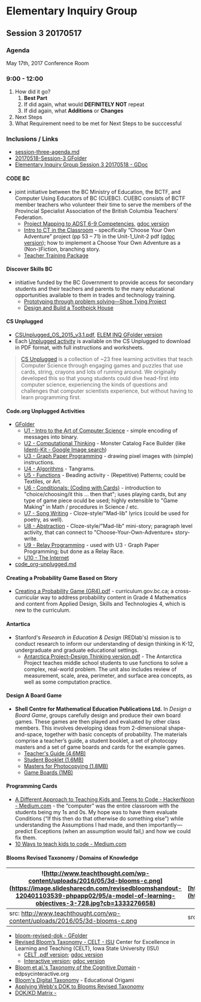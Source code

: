 
# Elementary Inquiry Group
## Session 3 20170517
### Agenda

May 17th, 2017
Conference Room

### 9:00 - 12:00
   1. How did it go?
      1. __Best Part__
      2. If did again, what would __DEFINITELY NOT__  repeat
      3. If did again, what __Additions__ or __Changes__
   2. Next Steps
   3. What Requirement need to be met for Next Steps to be succcessful

### Inclusions / Links 
- [session-three-agenda.md](session-three-agenda.md)
- [20170518-Session-3 GFolder](https://drive.google.com/open?id=0BysMfTbvAUUVeWZqZm9OUzJBM1E)
- [Elementary Inquiry Group Session 3 20170518 - GDoc](https://drive.google.com/open?id=1UIVtkgExJP96emjE2XXyIDjbym3njo_BbfxcuDb_cj4)

#### CODE BC
- joint initiative between the BC Ministry of Education, the BCTF, and Computer Using Educators of BC (CUEBC). CUEBC consists of BCTF member teachers who volunteer their time to serve the members of the Provincial Specialist Association of the British Columbia Teachers’ Federation.
   - [Project Mapping to ADST 6-9 Competencies](http://codebc.ca/wp-content/uploads/2017/01/Project-Mapping-to-ADST-6-9-Competencies-v1-75Copies.pdf), [gdoc version](https://drive.google.com/open?id=10RtFbp-nqNn_9ZYQG3NiLfQwUZOpiSpL8UxPiwo_25I)
   - [Intro to CT in the Classroom](http://codebc.ca/wp-content/uploads/2017/01/Unit-1__Unit-2_126pages_lighthouselabs-v3-1.pdf) - specifically “Choose Your Own Adventure” project (pp 53 – 71) in the Unit-1_Unit-2 pdf \([gdoc version](https://drive.google.com/open?id=10qq1roX6hIJy3C7YYV3p7-zJnWgCejIFPSDCOVNkL6Y)\); how to implement a Choose Your Own Adventure as a (Non-)Fiction, branching story. 
   - [Teacher Training Package](http://codebc.ca/wp-content/uploads/2017/01/TTP_22pages_LighthouseLabs-v3.pdf)

#### Discover Skills BC
- initiative funded by the BC Government to provide access for secondary students and their teachers and parents to the many educational opportunities available to them in trades and technology training.
   - [Prototyping through problem solving—Shoe Tying Project](http://discoverskillsbc.ca/wp-content/uploads/2016/11/Discover_Skills_BC_tech_gr6_7_module-4.pdf)
   - [Design and Build a Toothpick House](http://discoverskillsbc.ca/wp-content/uploads/2016/11/Discover_Skills_BC_trades_gr8_9_module.pdf)

#### CS Unplugged
- [CSUnplugged_OS_2015_v3.1.pdf](http://csunplugged.org/wp-content/uploads/2015/03/CSUnplugged_OS_2015_v3.1.pdf), [ELEM INQ GFolder version](https://drive.google.com/open?id=0BysMfTbvAUUVMElfQjJMZHlDcFU)
- Each [Unplugged activity](http://csunplugged.org/activities/) is available on the CS Unplugged to download in PDF format, with full instructions and worksheets. 
> [CS Unplugged](http://csunplugged.org/) is a collection of \~23 free learning activities that teach Computer Science through engaging games and puzzles that use cards, string, crayons and lots of running around. We originally developed this so that young students could dive head-first into computer science, experiencing the kinds of questions and challenges that computer scientists experience, but without having to learn programming first.

#### Code.org Unplugged Activities

- [GFolder](https://drive.google.com/open?id=0BysMfTbvAUUVc2MtZEJoV0hTNzA)
  - [U1 - Intro to the Art of Computer Science](https://drive.google.com/open?id=0BysMfTbvAUUVVGdWODlUSkZqZ1E) - simple encoding of messages into binary.
  - [U2 - Computational Thinking](https://drive.google.com/open?id=0BysMfTbvAUUVOVl1ME4za0tHOW8) - Monster Catalog Face Builder \(like [Identi-Kit - Google Image search](https://www.google.ca/search?q=Identi-Kit&rlz=1C1CHBF_enCA700CA700&source=lnms&tbm=isch&sa=X&ved=0ahUKEwjxjczN4vjTAhVH8GMKHbFcBO8Q_AUICigB&biw=1050&bih=1584))
  - [U3 - Graph Paper Programming](https://drive.google.com/open?id=0BysMfTbvAUUVb3dCMEF5Q29xZDQ) - drawing pixel images with \(simple\) instructions.
  - [U4 - Algorithms](https://drive.google.com/open?id=0BysMfTbvAUUVWXVFN1Ffdzhobk0) - Tangrams.
  - [U5 - Functions](https://drive.google.com/open?id=0BysMfTbvAUUVYUtSZHdhaFdJSFk) - Beading activity - \(Repetitive\) Patterns; could be Textiles, or Art.
  - [U6 - Conditionals\: \(Coding with Cards\)](https://drive.google.com/open?id=0BysMfTbvAUUVOTcxcDVnV0pGeDQ) - introduction to "choice/choosing/it this ... then that"; iuses playing cards, but any type of game piece oculd be used; highly extensible to "Game Making" in Math / procedures in Science / etc.
  - [U7 - Song Writing](https://drive.google.com/open?id=0BysMfTbvAUUVODNjTVlzUkVNU1k) - Cloze-style/"Mad-lib" lyrics \(could be used for poetry, as well\).
  - [U8 - Abstraction](https://drive.google.com/open?id=0BysMfTbvAUUVQkpzTGdwNU1haUU) - Cloze-style/"Mad-lib" mini-story; paragraph level activity, that can connect to "Choose-Your-Own-Adventure+ story-write.
  - [U9 - Relay Programming](https://drive.google.com/open?id=0BysMfTbvAUUVcTVqTmotSm5waVU) - used with U3 - Graph Paper Programming; but done as a Relay Race.
  - [U10 - The Internet](https://drive.google.com/open?id=0BysMfTbvAUUVbTlKQjVlYWhkVmc)
 - [code_org-unplugged.md](code_org-unplugged.md)

#### Creating a Probability Game Based on Story
   - [Creating a Probability Game (GR4).pdf](https://drive.google.com/open?id=0BysMfTbvAUUVY0otTDFZY2xreU0) - curriculum.gov.bc.ca; a cross-curricular way to address probability content in Grade 4 Mathematics and content from Applied Design, Skills and Technologies 4, which is new to the curriculum. 

#### Antartica
- Stanford's _Research in Education & Design_ \(REDlab's\) mission is to conduct research to inform our understanding of design thinking in K-12, undergraduate and graduate educational settings.
   - [Antarctica Project–Design Thinking version.pdf](https://drive.google.com/open?id=0BysMfTbvAUUVNUY1VXZDTzk4dWs) - The Antarctica Project teaches middle school students to use functions to solve a complex, real-world problem. The unit also includes review of measurement, scale, area, perimeter, and surface area concepts, as well as some computation practice.
   
#### Design A Board Game
- __Shell Centre for Mathematical Education Publications Ltd.__ In _Design a Board Game_, groups carefully design and produce their own board games. These games are then played and evaluated by other class members. This involves developing ideas from 2-dimensional shape-and-space, together with basic concepts of probability. The materials comprise a teacher’s guide, a student booklet, a set of photocopy masters and a set of game boards and cards for the example games.
  - [Teacher's Guide (4.6MB)](http://www.mathshell.com/publications/numeracy/boardgame/boardgame_teacher.pdf)
  - [Student Booklet (1.6MB)](http://www.mathshell.com/publications/numeracy/boardgame/boardgame_student.pdf)
  - [Masters for Photocopying (1.8MB)](http://www.mathshell.com/publications/numeracy/boardgame/boardgame_masters.pdf)
  - [Game Boards (1MB)](http://www.mathshell.com/publications/numeracy/boardgame/boardgame_masters.pdf)

#### Programming Cards
- [A Different Approach to Teaching Kids and Teens to Code - HackerNoon - Medium.com](https://hackernoon.com/a-different-approach-to-teaching-kids-and-teens-to-code-43b7192644c9) - the “computer” was the entire classroom with the students being my 1s and 0s. My hope was to have them evaluate Conditions (“If this then do that otherwise do something else”) while understanding the Assumptions I had made, and then importantly — predict Exceptions (when an assumption would fail,) and how we could fix them.
- [10 Ways to teach kids to code - Medium.com](https://medium.com/vehikl-news/10-ways-to-teach-kids-to-code-1c5e4b68a247)

#### Blooms Revised Taxonomy / Domains of Knowledge
![http://www.teachthought.com/wp-content/uploads/2016/05/3d-blooms-c.png](https://image.slidesharecdn.com/revisedbloomshandout-120401103539-phpapp02/95/a-model-of-learning-objectives-3-728.jpg?cb=1333276658) | ![https://i.ytimg.com/vi/X2rZoK1pB_8/maxresdefault.jpg](https://i.ytimg.com/vi/X2rZoK1pB_8/maxresdefault.jpg)
--- | ---
src: http://www.teachthought.com/wp-content/uploads/2016/05/3d-blooms-c.png | src: https://i.ytimg.com/vi/X2rZoK1pB_8/maxresdefault.jpg

  - [bloom-revised-dok - GFolder](https://drive.google.com/open?id=0BysMfTbvAUUVVkdBRVllN1o4T1U)
  - [Revised Bloom’s Taxonomy - CELT - ISU](http://www.celt.iastate.edu/teaching/effective-teaching-practices/revised-blooms-taxonomy#blooms-model)  Center for Excellence in Learning and Teaching \(CELT\), Iowa State University \(ISU\)
    - [CELT .pdf version](http://www.celt.iastate.edu/wp-content/uploads/2015/09/RevisedBloomsHandout-1.pdf); [gdoc version](https://drive.google.com/open?id=19QKfOIvAaeRxcR39_RotrppgBdNf3i5VCe0qfjp799Q)
    - [Interactive version](http://www.celt.iastate.edu/teaching/effective-teaching-practices/revised-blooms-taxonomy/revised-blooms-taxonomy-flash-version); [gdoc version](https://drive.google.com/open?id=0BysMfTbvAUUVZ19DYzFrQy15SW8)
  - [Bloom et al.'s Taxonomy of the Cognitive Domain](http://www.edpsycinteractive.org/topics/cognition/bloom.html) - edpsycinteractive.org
  - [Bloom's Digital Taxonomy](http://edorigami.wikispaces.com/Bloom%27s+Digital+Taxonomy) - Educational Origami
  - [Applying Webb's DOK to Blooms Revised Taxonomy](http://static.pdesas.org/content/documents/M1-Slide_22_DOK_Hess_Cognitive_Rigor.pdf) 
  - [DOK\/KD Matrix - ](http://cognitiverigor.blogspot.ca/2014/07/dokkd-matrix.html)






